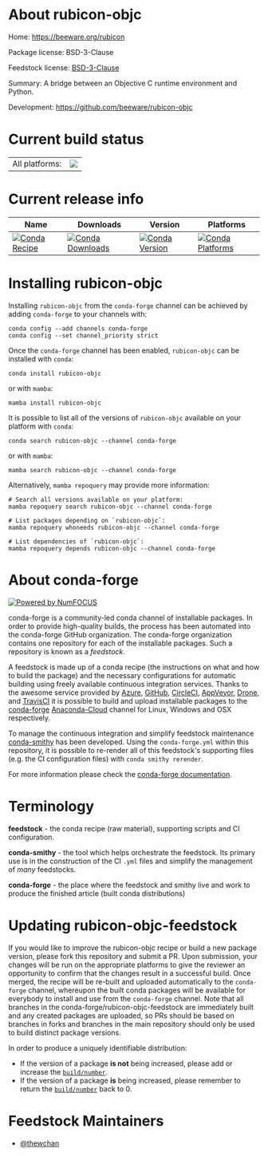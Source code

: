About rubicon-objc
==================

Home: https://beeware.org/rubicon

Package license: BSD-3-Clause

Feedstock license: [BSD-3-Clause](https://github.com/conda-forge/rubicon-objc-feedstock/blob/main/LICENSE.txt)

Summary: A bridge between an Objective C runtime environment and Python.

Development: https://github.com/beeware/rubicon-objc

Current build status
====================


<table><tr><td>All platforms:</td>
    <td>
      <a href="https://dev.azure.com/conda-forge/feedstock-builds/_build/latest?definitionId=17260&branchName=main">
        <img src="https://dev.azure.com/conda-forge/feedstock-builds/_apis/build/status/rubicon-objc-feedstock?branchName=main">
      </a>
    </td>
  </tr>
</table>

Current release info
====================

| Name | Downloads | Version | Platforms |
| --- | --- | --- | --- |
| [![Conda Recipe](https://img.shields.io/badge/recipe-rubicon--objc-green.svg)](https://anaconda.org/conda-forge/rubicon-objc) | [![Conda Downloads](https://img.shields.io/conda/dn/conda-forge/rubicon-objc.svg)](https://anaconda.org/conda-forge/rubicon-objc) | [![Conda Version](https://img.shields.io/conda/vn/conda-forge/rubicon-objc.svg)](https://anaconda.org/conda-forge/rubicon-objc) | [![Conda Platforms](https://img.shields.io/conda/pn/conda-forge/rubicon-objc.svg)](https://anaconda.org/conda-forge/rubicon-objc) |

Installing rubicon-objc
=======================

Installing `rubicon-objc` from the `conda-forge` channel can be achieved by adding `conda-forge` to your channels with:

```
conda config --add channels conda-forge
conda config --set channel_priority strict
```

Once the `conda-forge` channel has been enabled, `rubicon-objc` can be installed with `conda`:

```
conda install rubicon-objc
```

or with `mamba`:

```
mamba install rubicon-objc
```

It is possible to list all of the versions of `rubicon-objc` available on your platform with `conda`:

```
conda search rubicon-objc --channel conda-forge
```

or with `mamba`:

```
mamba search rubicon-objc --channel conda-forge
```

Alternatively, `mamba repoquery` may provide more information:

```
# Search all versions available on your platform:
mamba repoquery search rubicon-objc --channel conda-forge

# List packages depending on `rubicon-objc`:
mamba repoquery whoneeds rubicon-objc --channel conda-forge

# List dependencies of `rubicon-objc`:
mamba repoquery depends rubicon-objc --channel conda-forge
```


About conda-forge
=================

[![Powered by
NumFOCUS](https://img.shields.io/badge/powered%20by-NumFOCUS-orange.svg?style=flat&colorA=E1523D&colorB=007D8A)](https://numfocus.org)

conda-forge is a community-led conda channel of installable packages.
In order to provide high-quality builds, the process has been automated into the
conda-forge GitHub organization. The conda-forge organization contains one repository
for each of the installable packages. Such a repository is known as a *feedstock*.

A feedstock is made up of a conda recipe (the instructions on what and how to build
the package) and the necessary configurations for automatic building using freely
available continuous integration services. Thanks to the awesome service provided by
[Azure](https://azure.microsoft.com/en-us/services/devops/), [GitHub](https://github.com/),
[CircleCI](https://circleci.com/), [AppVeyor](https://www.appveyor.com/),
[Drone](https://cloud.drone.io/welcome), and [TravisCI](https://travis-ci.com/)
it is possible to build and upload installable packages to the
[conda-forge](https://anaconda.org/conda-forge) [Anaconda-Cloud](https://anaconda.org/)
channel for Linux, Windows and OSX respectively.

To manage the continuous integration and simplify feedstock maintenance
[conda-smithy](https://github.com/conda-forge/conda-smithy) has been developed.
Using the ``conda-forge.yml`` within this repository, it is possible to re-render all of
this feedstock's supporting files (e.g. the CI configuration files) with ``conda smithy rerender``.

For more information please check the [conda-forge documentation](https://conda-forge.org/docs/).

Terminology
===========

**feedstock** - the conda recipe (raw material), supporting scripts and CI configuration.

**conda-smithy** - the tool which helps orchestrate the feedstock.
                   Its primary use is in the construction of the CI ``.yml`` files
                   and simplify the management of *many* feedstocks.

**conda-forge** - the place where the feedstock and smithy live and work to
                  produce the finished article (built conda distributions)


Updating rubicon-objc-feedstock
===============================

If you would like to improve the rubicon-objc recipe or build a new
package version, please fork this repository and submit a PR. Upon submission,
your changes will be run on the appropriate platforms to give the reviewer an
opportunity to confirm that the changes result in a successful build. Once
merged, the recipe will be re-built and uploaded automatically to the
`conda-forge` channel, whereupon the built conda packages will be available for
everybody to install and use from the `conda-forge` channel.
Note that all branches in the conda-forge/rubicon-objc-feedstock are
immediately built and any created packages are uploaded, so PRs should be based
on branches in forks and branches in the main repository should only be used to
build distinct package versions.

In order to produce a uniquely identifiable distribution:
 * If the version of a package **is not** being increased, please add or increase
   the [``build/number``](https://docs.conda.io/projects/conda-build/en/latest/resources/define-metadata.html#build-number-and-string).
 * If the version of a package **is** being increased, please remember to return
   the [``build/number``](https://docs.conda.io/projects/conda-build/en/latest/resources/define-metadata.html#build-number-and-string)
   back to 0.

Feedstock Maintainers
=====================

* [@thewchan](https://github.com/thewchan/)


